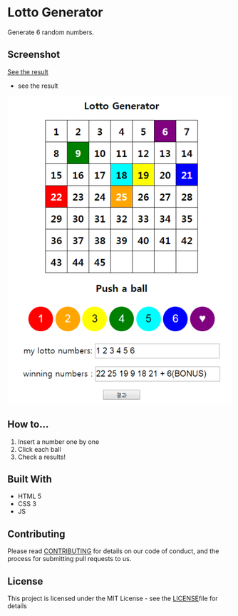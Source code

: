 # Lotto Generator

Generate 6 random numbers.

## Screenshot

[See the result](https://y0ungchoi.github.io/js-example-LottoGenerator/lotto.html)

- see the result
  
![real](.vs/result.PNG)

## How to...
1. Insert a number one by one
2. Click each ball
3. Check a results!  

## Built With
- HTML 5
- CSS 3
- JS


## Contributing

Please read [CONTRIBUTING](https://gist.github.com/emily7485/be9662f632063012c84f394ab0ff423b) for details on our code of conduct, and the process for submitting pull requests to us.


## License

This project is licensed under the MIT License - see the [LICENSE](https://gist.github.com/emily7485/22bbc7aa64f6c8ee33850ad88bafdfcf)file for details
